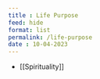 ```yaml
---
title : Life Purpose
feed: hide
format: list
permalink: /life-purpose
date : 10-04-2023
---
```


-  [[Spirituality]]


